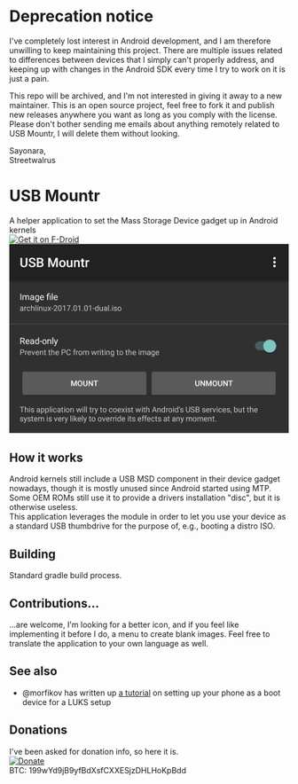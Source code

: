# Deprecation notice
I've completely lost interest in Android development, and I am therefore unwilling to keep maintaining this project.
There are multiple issues related to differences between devices that I simply can't properly address, and keeping up
with changes in the Android SDK every time I try to work on it is just a pain.

This repo will be archived, and I'm not interested in giving it away to a new maintainer. This is an open source
project, feel free to fork it and publish new releases anywhere you want as long as you comply with the license.
Please don't bother sending me emails about anything remotely related to USB Mountr, I will delete them without
looking.

Sayonara,  
Streetwalrus

# USB Mountr
A helper application to set the Mass Storage Device gadget up in Android kernels  
[<img src="https://f-droid.org/badge/get-it-on.png"
      alt="Get it on F-Droid"
      height="80">](https://f-droid.org/app/streetwalrus.usbmountr)  
![Screenshot](/screenshot.png?raw=true)

## How it works
Android kernels still include a USB MSD component in their device gadget nowadays, though it is mostly unused since
Android started using MTP. Some OEM ROMs still use it to provide a drivers installation "disc", but it is otherwise
useless.  
This application leverages the module in order to let you use your device as a standard USB thumbdrive for the purpose
of, e.g., booting a distro ISO.

## Building
Standard gradle build process.

## Contributions...
...are welcome, I'm looking for a better icon, and if you feel like implementing it before I do, a menu to create blank
images. Feel free to translate the application to your own language as well.

## See also
- @morfikov has written up [a tutorial](https://gist.github.com/morfikov/0bd574817143d0239c5a0e1259613b7d) on setting up
  your phone as a boot device for a LUKS setup

## Donations
I've been asked for donation info, so here it is.  
[![Donate](https://img.shields.io/badge/Donate-PayPal-green.svg)](https://www.paypal.com/cgi-bin/webscr?cmd=_s-xclick&hosted_button_id=SHUNWU2HDU7EY)  
BTC: 199wYd9jB9yfBdXsfCXXESjzDHLHoKpBdd
